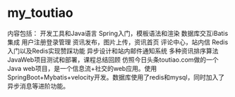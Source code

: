 # my_toutiao



内容包括： 开发工具和Java语言 Spring入门，模板语法和渲染 数据库交互iBatis集成 用户注册登录管理 资讯发布，图片上传，资讯首页 评论中心，站内信 Redis入门以及Redis实现赞踩功能 异步设计和站内邮件通知系统 多种资讯排序算法 JavaWeb项目测试和部署，课程总结回顾
仿照今日头条toutiao.com做的一个Java web项目，是一个信息流+社交的web应用。使用SpringBoot+Mybatis+velocity开发。数据库使用了redis和mysql，同时加入了异步消息等进阶功能。
